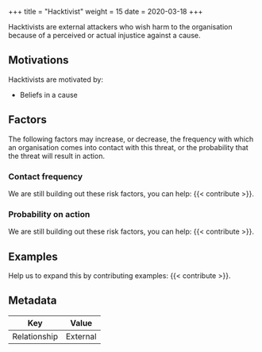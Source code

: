 +++
title = "Hacktivist"
weight = 15
date = 2020-03-18
+++

Hacktivists are external attackers who wish harm to the organisation because of a perceived or actual injustice against a cause.

## Motivations

Hacktivists are motivated by:

- Beliefs in a cause

## Factors

The following factors may increase, or decrease, the frequency with which an organisation comes into contact with this threat, or the probability that the threat will result in action.

### Contact frequency
We are still building out these risk factors, you can help: {{< contribute >}}.

### Probability on action
We are still building out these risk factors, you can help: {{< contribute >}}.

## Examples

Help us to expand this by contributing examples: {{< contribute >}}.

## Metadata

| Key | Value |
|---|---|
| Relationship | External |
